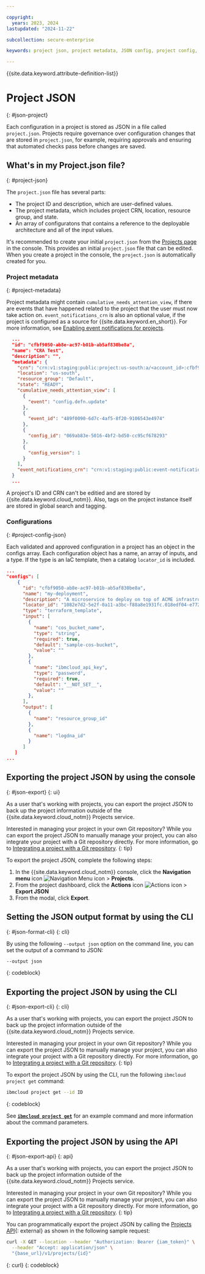 ```yaml
---

copyright:
  years: 2023, 2024
lastupdated: "2024-11-22"

subcollection: secure-enterprise

keywords: project json, project metadata, JSON config, project config, export JSON, json

---
```


{{site.data.keyword.attribute-definition-list}}


# Project JSON
{: #json-project}

Each configuration in a project is stored as JSON in a file called `project.json`. Projects require governance over configuration changes that are stored in `project.json`, for example, requiring approvals and ensuring that automated checks pass before changes are saved.

## What's in my Project.json file?
{: #project-json}

The `project.json` file has several parts:

* The project ID and description, which are user-defined values.
* The project metadata, which includes project CRN, location, resource group, and state.
* An array of configuratons that contains a reference to the deployable architecture and all of the input values.

It's recommended to create your initial `project.json` from the [Projects page](/projects) in the console. This provides an initial `project.json` file that can be edited. When you create a project in the console, the `project.json` is automatically created for you.

### Project metadata
{: #project-metadata}

Project metadata might contain `cumulative_needs_attention_view`, if there are events that have happened related to the project that the user must now take action on. `event_notifications_crn` is also an optional value, if the project is configured as a source for {{site.data.keyword.en_short}}. For more information, see [Enabling event notifications for projects](/docs/secure-enterprise?topic=secure-enterprise-event-notifications-events&interface=ui).

```json
  ...
  "id": "cfbf9050-ab8e-ac97-b01b-ab5af830be8a",
  "name": "CRA Test",
  "description": "",
  "metadata": {
    "crn": "crn:v1:staging:public:project:us-south:a/<account_id>:cfbf9050-ab8e-ac97-b01b-ab5af830be8a::",
    "location": "us-south",
    "resource_group": "Default",
    "state": "READY",
    "cumulative_needs_attention_view": [
      {
        "event": "config.defn.update"
      },
      {
        "event_id": "489f0090-6d7c-4af5-8f20-9106543e4974"
      },
      {
        "config_id": "069ab83e-5016-4bf2-bd50-cc95cf678293"
      },
      {
        "config_version": 1
      }
    ],
    "event_notifications_crn": "crn:v1:staging:public:event-notifications:us-south:a/<account_id>:instance-id::"
  }
  ...
```

A project's ID and CRN can't be editied and are stored by {{site.data.keyword.cloud_notm}}. Also, tags on the project instance itself are stored in global search and tagging.

### Configurations
{: #project-config-json}

Each validated and approved configuration in a project has an object in the configs array. Each configuration object has a name, an array of inputs, and a type. If the type is an IaC template, then a catalog `locator_id` is included.

```json
...
"configs": [
    {
      "id": "cfbf9050-ab8e-ac97-b01b-ab5af830be8a",
      "name": "my-deployment",
      "description": "A microservice to deploy on top of ACME infrastructure.",
      "locator_id": "1082e7d2-5e2f-0a11-a3bc-f88a8e1931fc.018edf04-e772-4ca2-9785-03e8e03bef72-global",
      "type": "terraform_template",
      "input": [
        {
          "name": "cos_bucket_name",
          "type": "string",
          "required": true,
          "default": "sample-cos-bucket",
          "value": ""
        },
        {
          "name": "ibmcloud_api_key",
          "type": "password",
          "required": true,
          "default": "__NOT_SET__",
          "value": ""
        },
      ],
      "output": [
        {
          "name": "resource_group_id"
        },
        {
          "name": "logdna_id"
        }
      ]
   ]
...
```

## Exporting the project JSON by using the console
{: #json-export}
{: ui}

As a user that's working with projects, you can export the project JSON to back up the project information outside of the {{site.data.keyword.cloud_notm}} Projects service. 

Interested in managing your project in your own Git repository? While you can export the project JSON to manually manage your project, you can also integrate your project with a Git repository directly. For more information, go to [Integrating a project with a Git repository](/docs/secure-enterprise?topic=secure-enterprise-connect-to-git).
{: tip}

To export the project JSON, complete the following steps:
1. In the {{site.data.keyword.cloud_notm}} console, click the **Navigation menu** icon ![Navigation Menu icon](../icons/icon_hamburger.svg "Menu") > **Projects**.
1. From the project dashboard, click the **Actions** icon ![Actions icon](../icons/action-menu-icon.svg "Actions") > **Export JSON**
1. From the modal, click **Export**.

## Setting the JSON output format by using the CLI
{: #json-format-cli}
{: cli}

By using the following `--output json` option on the command line, you can set the output of a command to JSON:

```sh
--output json
```
{: codeblock}

## Exporting the project JSON by using the CLI 
{: #json-export-cli}
{: cli}

As a user that's working with projects, you can export the project JSON to back up the project information outside of the {{site.data.keyword.cloud_notm}} Projects service. 

Interested in managing your project in your own Git repository? While you can export the project JSON to manually manage your project, you can also integrate your project with a Git repository directly. For more information, go to [Integrating a project with a Git repository](/docs/secure-enterprise?topic=secure-enterprise-connect-to-git).
{: tip}

To export the project JSON by using the CLI, run the following `ibmcloud project get` command: 

```sh
ibmcloud project get --id ID
```
{: codeblock}

See [**`ibmcloud project get`**](/docs/secure-enterprise?topic=secure-enterprise-projects-cli#project-cli-get-command) for an example command and more information about the command parameters.

## Exporting the project JSON by using the API
{: #json-export-api}
{: api}

As a user that's working with projects, you can export the project JSON to back up the project information outside of the {{site.data.keyword.cloud_notm}} Projects service. 

Interested in managing your project in your own Git repository? While you can export the project JSON to manually manage your project, you can also integrate your project with a Git repository directly. For more information, go to [Integrating a project with a Git repository](/docs/secure-enterprise?topic=secure-enterprise-connect-to-git).
{: tip}

You can programmatically export the project JSON by calling the [Projects API](/apidocs/projects#get-project){: external} as shown in the following sample request: 

```bash
curl -X GET --location --header "Authorization: Bearer {iam_token}" \
  --header "Accept: application/json" \  
  "{base_url}/v1/projects/{id}"
```
{: curl}
{: codeblock}

